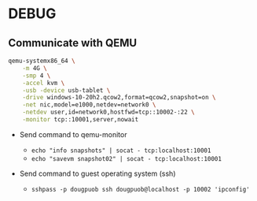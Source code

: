 
# DEBUG

## Communicate with QEMU

``` bash
qemu-systemx86_64 \
    -m 4G \
    -smp 4 \
    -accel kvm \
    -usb -device usb-tablet \
    -drive windows-10-20h2.qcow2,format=qcow2,snapshot=on \
    -net nic,model=e1000,netdev=network0 \
    -netdev user,id=network0,hostfwd=tcp::10002-:22 \
    -monitor tcp::10001,server,nowait
```
- Send command to qemu-monitor
  - `echo "info snapshots" | socat - tcp:localhost:10001`
  - `echo "savevm snapshot02" | socat - tcp:localhost:10001`

- Send command to guest operating system (ssh)
  - `sshpass -p dougpuob ssh dougpuob@localhost -p 10002 'ipconfig'`
